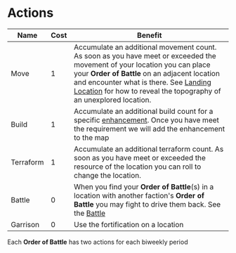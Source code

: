 # Actions

| Name      | Cost | Benefit                                                                                                                                                                                                                                                                                                             |
| --------- | ---- | ------------------------------------------------------------------------------------------------------------------------------------------------------------------------------------------------------------------------------------------------------------------------------------------------------------------- |
| Move      | 1    | Accumulate an additional movement count. As soon as you have meet or exceeded the movement of your location you can place your **Order of Battle** on an adjacent location and encounter what is there. See [Landing Location](map.md#Landing-Location) for how to reveal the topography of an unexplored location. |
| Build     | 1    | Accumulate an additional build count for a specific [enhancement](map.md#Enhancements). Once you have meet the requirement we will add the enhancement to the map                                                                                                                                                   |
| Terraform | 1    | Accumulate an additional terraform count. As soon as you have meet or exceeded the resource of the location you can roll to change the location.                                                                                                                                                                    |
| Battle    | 0    | When you find your **Order of Battle**(s) in a location with another faction's **Order of Battle** you may fight to drive them back. See the [Battle](battle.md)                                                                                                                                                    |
| Garrison  | 0    | Use the fortification on a location                                                                                                                                                                                                                                                                                 |

Each **Order of Battle** has two actions for each biweekly period
